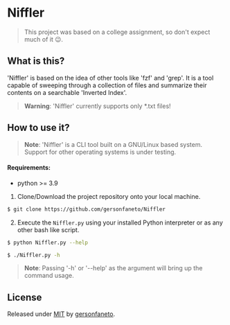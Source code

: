 Niffler
=======

> This project was based on a college assignment, so don't expect much of it 😉.

## What is this?

'Niffler' is based on the idea of other tools like 'fzf' and 'grep'. It is a tool
capable of sweeping through a collection of files and summarize their contents on
a searchable 'Inverted Index'.

> **Warning**: 'Niffler' currently supports only *.txt files!

## How to use it?

> **Note**: 'Niffler' is a CLI tool built on a GNU/Linux based system. Support for
> other operating systems is under testing.

#### Requirements:
- python >= 3.9

1. Clone/Download the project repository onto your local machine.

```bash
$ git clone https://github.com/gersonfaneto/Niffler
```

2. Execute the `Niffler.py` using your installed Python interpreter or as any other
bash like script.

```bash
$ python Niffler.py --help
```
```bash
$ ./Niffler.py -h
```

> **Note**: Passing '-h' or '--help' as the argument will bring up the command usage.


## License
Released under [MIT]() by [gersonfaneto]().
